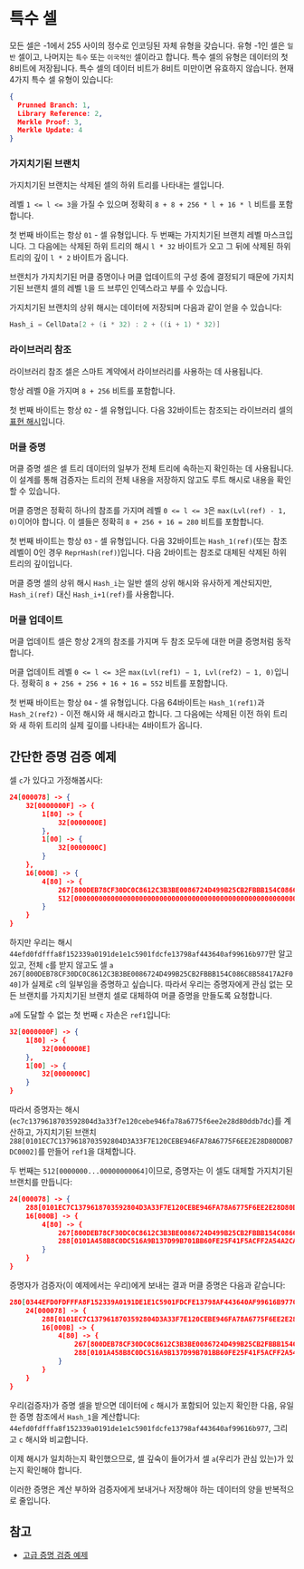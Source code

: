 # 특수 셀

모든 셀은 -1에서 255 사이의 정수로 인코딩된 자체 유형을 갖습니다.
유형 -1인 셀은 `일반` 셀이고, 나머지는 `특수` 또는 `이국적인` 셀이라고 합니다.
특수 셀의 유형은 데이터의 첫 8비트에 저장됩니다. 특수 셀의 데이터 비트가 8비트 미만이면 유효하지 않습니다.
현재 4가지 특수 셀 유형이 있습니다:

```json
{
  Prunned Branch: 1,
  Library Reference: 2,
  Merkle Proof: 3,
  Merkle Update: 4
}
```

### 가지치기된 브랜치

가지치기된 브랜치는 삭제된 셀의 하위 트리를 나타내는 셀입니다.

레벨 `1 <= l <= 3`을 가질 수 있으며 정확히 `8 + 8 + 256 * l + 16 * l` 비트를 포함합니다.

첫 번째 바이트는 항상 `01` - 셀 유형입니다. 두 번째는 가지치기된 브랜치 레벨 마스크입니다. 그 다음에는 삭제된 하위 트리의 해시 `l * 32` 바이트가 오고 그 뒤에 삭제된 하위 트리의 깊이 `l * 2` 바이트가 옵니다.

브랜치가 가지치기된 머클 증명이나 머클 업데이트의 구성 중에 결정되기 때문에 가지치기된 브랜치 셀의 레벨 `l`을 드 브루인 인덱스라고 부를 수 있습니다.

가지치기된 브랜치의 상위 해시는 데이터에 저장되며 다음과 같이 얻을 수 있습니다:

```cpp
Hash_i = CellData[2 + (i * 32) : 2 + ((i + 1) * 32)]
```

### 라이브러리 참조

라이브러리 참조 셀은 스마트 계약에서 라이브러리를 사용하는 데 사용됩니다.

항상 레벨 0을 가지며 `8 + 256` 비트를 포함합니다.

첫 번째 바이트는 항상 `02` - 셀 유형입니다. 다음 32바이트는 참조되는 라이브러리 셀의 [표현 해시](/v3/documentation/data-formats/tlb/cell-boc#standard-cell-representation-hash-calculation)입니다.

### 머클 증명

머클 증명 셀은 셀 트리 데이터의 일부가 전체 트리에 속하는지 확인하는 데 사용됩니다. 이 설계를 통해 검증자는 트리의 전체 내용을 저장하지 않고도 루트 해시로 내용을 확인할 수 있습니다.

머클 증명은 정확히 하나의 참조를 가지며 레벨 `0 <= l <= 3`은 `max(Lvl(ref) - 1, 0)`이어야 합니다. 이 셀들은 정확히 `8 + 256 + 16 = 280` 비트를 포함합니다.

첫 번째 바이트는 항상 `03` - 셀 유형입니다. 다음 32바이트는 `Hash_1(ref)`(또는 참조 레벨이 0인 경우 `ReprHash(ref)`)입니다. 다음 2바이트는 참조로 대체된 삭제된 하위 트리의 깊이입니다.

머클 증명 셀의 상위 해시 `Hash_i`는 일반 셀의 상위 해시와 유사하게 계산되지만, `Hash_i(ref)` 대신 `Hash_i+1(ref)`를 사용합니다.

### 머클 업데이트

머클 업데이트 셀은 항상 2개의 참조를 가지며 두 참조 모두에 대한 머클 증명처럼 동작합니다.

머클 업데이트 레벨 `0 <= l <= 3`은 `max(Lvl(ref1) − 1, Lvl(ref2) − 1, 0)`입니다. 정확히 `8 + 256 + 256 + 16 + 16 = 552` 비트를 포함합니다.

첫 번째 바이트는 항상 `04` - 셀 유형입니다. 다음 64바이트는 `Hash_1(ref1)`과 `Hash_2(ref2)` - 이전 해시와 새 해시라고 합니다. 그 다음에는 삭제된 이전 하위 트리와 새 하위 트리의 실제 깊이를 나타내는 4바이트가 옵니다.

## 간단한 증명 검증 예제

셀 `c`가 있다고 가정해봅시다:

```json
24[000078] -> {
	32[0000000F] -> {
		1[80] -> {
			32[0000000E]
		},
		1[00] -> {
			32[0000000C]
		}
	},
	16[000B] -> {
		4[80] -> {
			267[800DEB78CF30DC0C8612C3B3BE0086724D499B25CB2FBBB154C086C8B58417A2F040],
			512[00000000000000000000000000000000000000000000000000000000000000000000000000000000000000000000000000000000000000000000000000000064]
		}
	}
}
```

하지만 우리는 해시 `44efd0fdfffa8f152339a0191de1e1c5901fdcfe13798af443640af99616b977`만 알고 있고, 전체 `c`를 받지 않고도 셀 `a` `267[800DEB78CF30DC0C8612C3B3BE0086724D499B25CB2FBBB154C086C8B58417A2F040]`가 실제로 `c`의 일부임을 증명하고 싶습니다.
따라서 우리는 증명자에게 관심 없는 모든 브랜치를 가지치기된 브랜치 셀로 대체하여 머클 증명을 만들도록 요청합니다.

`a`에 도달할 수 없는 첫 번째 `c` 자손은 `ref1`입니다:

```json
32[0000000F] -> {
	1[80] -> {
		32[0000000E]
	},
	1[00] -> {
		32[0000000C]
	}
}
```

따라서 증명자는 해시(`ec7c1379618703592804d3a33f7e120cebe946fa78a6775f6ee2e28d80ddb7dc`)를 계산하고, 가지치기된 브랜치 `288[0101EC7C1379618703592804D3A33F7E120CEBE946FA78A6775F6EE2E28D80DDB7DC0002]`를 만들어 `ref1`을 대체합니다.

두 번째는 `512[0000000...00000000064]`이므로, 증명자는 이 셀도 대체할 가지치기된 브랜치를 만듭니다:

```json
24[000078] -> {
	288[0101EC7C1379618703592804D3A33F7E120CEBE946FA78A6775F6EE2E28D80DDB7DC0002],
	16[000B] -> {
		4[80] -> {
			267[800DEB78CF30DC0C8612C3B3BE0086724D499B25CB2FBBB154C086C8B58417A2F040],
			288[0101A458B8C0DC516A9B137D99B701BB60FE25F41F5ACFF2A54A2CA4936688880E640000]
		}
	}
}
```

증명자가 검증자(이 예제에서는 우리)에게 보내는 결과 머클 증명은 다음과 같습니다:

```json
280[0344EFD0FDFFFA8F152339A0191DE1E1C5901FDCFE13798AF443640AF99616B9770003] -> {
	24[000078] -> {
		288[0101EC7C1379618703592804D3A33F7E120CEBE946FA78A6775F6EE2E28D80DDB7DC0002],
		16[000B] -> {
			4[80] -> {
				267[800DEB78CF30DC0C8612C3B3BE0086724D499B25CB2FBBB154C086C8B58417A2F040],
				288[0101A458B8C0DC516A9B137D99B701BB60FE25F41F5ACFF2A54A2CA4936688880E640000]
			}
		}
	}
}
```

우리(검증자)가 증명 셀을 받으면 데이터에 `c` 해시가 포함되어 있는지 확인한 다음, 유일한 증명 참조에서 `Hash_1`을 계산합니다: `44efd0fdfffa8f152339a0191de1e1c5901fdcfe13798af443640af99616b977`, 그리고 `c` 해시와 비교합니다.

이제 해시가 일치하는지 확인했으므로, 셀 깊숙이 들어가서 셀 `a`(우리가 관심 있는)가 있는지 확인해야 합니다.

이러한 증명은 계산 부하와 검증자에게 보내거나 저장해야 하는 데이터의 양을 반복적으로 줄입니다.

## 참고

- [고급 증명 검증 예제](/v3/documentation/data-formats/tlb/proofs)
